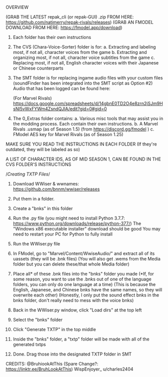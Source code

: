 OVERVIEW

(GRAB THE LATEST repak_cli (or repak-GUI) .zip FROM HERE: https://github.com/natimerry/repak-rivals/releases)
(GRAB AN FMODEL DOWNLOAD FROM HERE: https://fmodel.app/download)

1. Each folder has their own instructions
2. The CVS (Chara-Voice-Sorter) folder is for:
   a. Extracting and labeling most, if not all, character voices from the game
   b. Extracting and organizing most, if not all, character voice subtitles from the game
   c. Replacing most, if not all, English character voices with their Japanese or Chinese counterparts

3. The SMT folder is for replacing ingame audio files with your custom files
   (soundFinder has been integrated into the SMT script as Option #2)
   Audio that has been logged can be found here:

   (For Marvel Rivals)
   https://docs.google.com/spreadsheets/d/14gbnE0TD2O4e8zrn2jSJm9HsNl5vWxFYWm4ZsndQJlA/edit?gid=0#gid=0

5. The 0_Extras folder contains:
   a. Various misc tools that may assist you in the modding process. Each contain their own instructions.
   b. A Marvel Rivals .usmap (as of Season 1.5) (from https://discord.gg/fmodel )
   c. FModel AES key for Marvel Rivals (as of Season 1.25)

MAKE SURE YOU READ THE INSTRUCTIONS IN EACH FOLDER (If they're outdated, they will be labeled as so)

A LIST OF CHARACTER IDS, AS OF MID SEASON 1, CAN BE FOUND IN THE CVS FOLDER'S INSTRUCTIONS


/*Creating TXTP Files*/
1. Download WWiser & wwnames: https://github.com/bnnm/wwiser/releases
2. Put them in a folder.
3. Create a "bnks" in this folder
4. Run the .py file (you might need to install Python 3.7.7: https://www.python.org/downloads/release/python-377/)
   The "Windows x86 executable installer" download should be good
   You may need to restart your PC for Python to fully install

5. Run the WWiser.py file
6. In FModel, go to "Marvel/Content/WwiseAudio/" and extract all of its uassets (they will be .bnk files)
   (You will also get .wems from the Media folder but you can delete these/that whole Media folder)
7. Place all* of these .bnk files into the "bnks" folder you made
   (*If, for some reason, you want to use the .bnks out of one of the language folders, you can only do one language at a time)
   (This is because the English, Japanese, and Chinese bnks have the same names, so they will overwrite each other)
   (Honestly, I only put the sound effect bnks in the bnks folder, don't really need to mess with the voice bnks)
8. Back in the WWiser.py window, click "Load dirs" at the top left
9. Select the "bnks" folder

10. Click "Generate TXTP" in the top middle
11. Inside the "bnks" folder, a "txtp" folder will be made with all of the generated txtps
12. Done. Drag those into the designated TXTP folder in SMT

CREDITS:
@BruhiookAtThis (Spare Change?: https://linktr.ee/BruhLookAtThis)
WispEnjoyer_
u/charles2404
